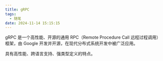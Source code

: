 ```yaml
---
title: gRPC
tags:
  - 随笔
date: 2024-11-14 15:15:15
---
```

gRPC 是一个高性能、开源的通用 RPC（Remote Procedure Call 远程过程调用）框架，由 Google 开发并开源，在现代分布式系统开发中被广泛应用。

具有高性能、跨语言支持、强类型定义的特点。